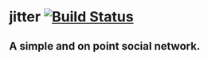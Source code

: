 # jitter [![Build Status](https://travis-ci.com/FMI-Projects/jitter.svg?branch=master)](https://travis-ci.com/FMI-Projects/jitter)
## A simple and on point social network.
